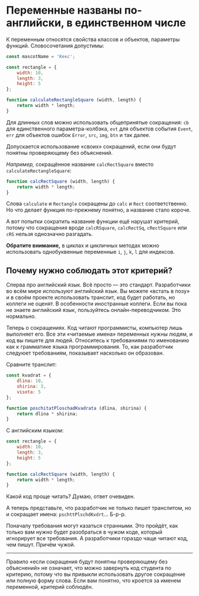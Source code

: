 # Переменные названы по-английски, в единственном числе

<!-- Папки, файлы тоже надо включить -->
<!-- Посмотреть критерий у HTML -->

<!-- Выделить сокращения в отдельный критерий -->

К переменным относятся свойства классов и объектов, параметры функций. Словосочетания допустимы:

```js
const mascotName = 'Кекс';

const rectangle = {
    width: 10,
    length: 3,
    height: 5
};

function calculateRectangleSquare (width, length) {
    return width * length;
}
```

Для длинных слов можно использовать общепринятые сокращения: `cb` для единственного параметра-колбэка, `evt` для объектов события `Event`, `err` для объектов ошибок `Error`, `src`, `img`, `btn` и так далее.

Допускается использование «своих» сокращений, если они будут понятны проверяющему без объяснений.

_Например,_ сокращённое название `calcRectSquare` вместо `calculateRectangleSquare`:

```js
function calcRectSquare (width, length) {
    return width * length;
}
```

Слова `calculate` и `Rectangle` сокращены до `calc` и `Rect` соответственно. Но что делает функция по-прежнему понятно, а название стало короче.

А вот попытки сократить название функции ещё нарушат критерий, потому что сокращения вроде `calcRSquare`, `calcRectSq`, `cRectSquare` или `cRS` нельзя однозначно разгадать.

**Обратите внимание,** в циклах и цикличных методах можно использовать однобуквенные переменные `i`, `j`, `k`, `l` для индексов.

## Почему нужно соблюдать этот критерий?

Сперва про английский язык. Всё просто — это стандарт. Разработчики во всём мире используют английский язык. Вы можете «встать в позу» и в своём проекте использовать транслит, код будет работать, но коллеги не оценят. В особенности иностранные коллеги. Если вы пока не знаете английский язык, пользуйтесь онлайн-переводчиком. Это нормально.

Теперь о сокращениях. Код читают программисты, компьютер лишь выполняет его. Все эти «читаемые имена» переменных нужны людям, и код вы пишете для людей. Относитесь к требованиями по именованию как к грамматике языка программирования. То, как разработчик следуюет требованиям, показывает насколько он образован.

Сравните транслит:

```js
const kvadrat = {
    dlina: 10,
    shirina: 3,
    visota: 5
};

function poschitatPloschadKvadrata (dlina, shirina) {
    return dlina * shirina;
}
```

С английским языком:

```js
const rectangle = {
    width: 10,
    length: 3,
    height: 5
};

function calcRectSquare (width, length) {
    return width * length;
}
```

Какой код проще читать? Думаю, ответ очевиден.

А теперь представьте, что разработчик не только пишет транслитом, но и сокращает имена: `pschttPlschdKvdrt`... Б-р-р.

Поначалу требования могут казаться странными. Это пройдёт, как только вам нужно будет разобраться в чужом коде, который игнорирует все требования. А разработчики гораздо чаще читают код, чем пишут. Причём чужой.

---

Правило «если сокращения будут понятны проверяющему без объяснений» не означает, что можно завернуть код студента по критерию, потому что вы привыкли использовать другое сокращение или полную форму слова. Если вам понятно, что кроется за именем переменной, критерий соблюдён.
